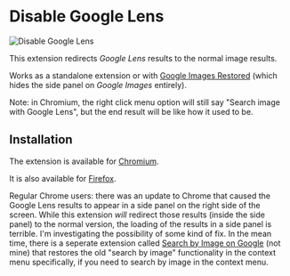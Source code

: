 # Disable Google Lens

![Disable Google Lens](https://i.jollo.org/93zaVjSJ.png)

This extension redirects *Google Lens* results to the normal image results.

Works as a standalone extension or with [Google Images Restored](https://github.com/fanfare/googleimagesrestored) (which hides the side panel on *Google Images* entirely).

Note: in Chromium, the right click menu option will still say "Search image with Google Lens", but the end result will be like how it used to be.

## Installation

The extension is available for [Chromium](https://chrome.google.com/webstore/detail/disable-google-lens/dkapjhgpncbeiebegegdbpgfoabdkilh).

It is also available for [Firefox](https://addons.mozilla.org/en-US/firefox/addon/disablegooglelens/).

Regular Chrome users: there was an update to Chrome that caused the Google Lens results to appear in a side panel on the right side of the screen. While this extension *will* redirect those results (inside the side panel) to the normal version, the loading of the results in a side panel is terrible. I'm investigating the possibility of some kind of fix. In the mean time, there is a seperate extension called [Search by Image on Google](https://github.com/Sukigu/search-by-image-on-google) (not mine) that restores the old "search by image" functionality in the context menu specifically, if you need to search by image in the context menu.
